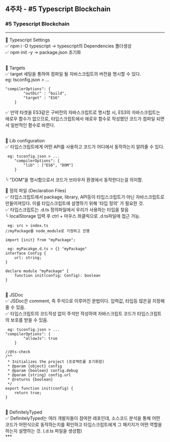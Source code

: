 ## 4주차 - #5 Typescript Blockchain

### #5 Typescript Blockchain <br>
***
📌 Typescript Settings <br>
✅ npm i -D typescript -> typescript의 Dependencies 폴더생성 <br>
✅ npm init -y -> package.json 초기화 <br>
<br>

📌 Targets <br>
✅ target 세팅을 통하여 컴파일 될 자바스크립트의 버전을 명시할 수 있다. <br>
 eg: tsconfig.json > ...
```
"compilerOptions": {
        "outDir" : "build",
        "target" : "ES6"
    }
```
✅ 만약 타겟을 ES3같은 구버전의 자바스크립트로 명시할 시, ES3의 자바스크립트는 애로우 함수가 없으므로, 타입스크립트에서 애로우 함수로 작성했던 코드가 컴파일 되면서 일반적인 함수로 바뀐다. <br>
<br>

📌 Lib configuration <br>
✅ 타입스크립트에게 어떤 API를 사용하고 코드가 어디에서 동작하는지 알려줄 수 있다. <br>
```
 eg: tsconfig.json > ...
    "compilerOptions": {
        "lib" : ["ES6", "DOM"]
    }
```
└ "DOM"을 명시함으로서 코드가 브라우저 환경에서 동작한다는걸 의미함. <br>

📌 정의 파일 (Declaration Files) <br>
✅ 타입스크립트에서 package, library, API등이 타입스크립트가 아닌 자바스크립트로 만들어져있다. 이를 타입스크립트에 설명하기 위해 '타입 정의' 가 필요한 것. <br>
✅ 타입스크립트는 .d.ts 정의파일에서 우리가 사용하는 타입을 찾음 <br>
└ localStorage 입력 후 ctrl + 마우스 좌클릭으로 .d.ts파일에 접근 가능. <br>
```
 eg: src > index.ts
//myPackage를 node_module로 가정하고 진행

import {init} from "myPackage";
```

```
 eg: myPacakge.d.ts > {} "myPackage"
interface Config {
    url: string;
}

declare module "myPackage" {
    function init(config: Config): boolean
}
```
<br>
📌 JSDoc <br>
✅ JSDoc은 comment, 즉 주석으로 이루어진 문법이다. 입력값, 타입등 많은걸 지정해줄 수 있음. <br>
✅ 타입스크립트의 코드작성 없이 주석만 작성하여 자바스크립트 코드가 타입스크립트의 보호를 받을 수 있음. <br>

```
 eg: tsconfig.json > ...
"compilerOptions": {
        "allowJs": true
    }
```

```
//@ts-check
/**
 * Initializes the project (프로젝트를 초기화함)
 * @param {object} config
 * @param {boolean} config.debug 
 * @param {string} config.url
 * @returns {boolean}
 */
export function init(config) {
    return true;
}
```
<br>
📌 DefinitelyTyped  <br>
✅ DefinitelyTyped는 여러 개발자들이 참여한 레포인데, 소스코드 분석을 통해 어떤 코드가 어떤식으로 동작하는지를 확인하고 타입스크립트에게 그 패키지가 어떤 역할을 하는지 설명하는 것. (.d.ts 파일을 생성함) <br>
*** 
